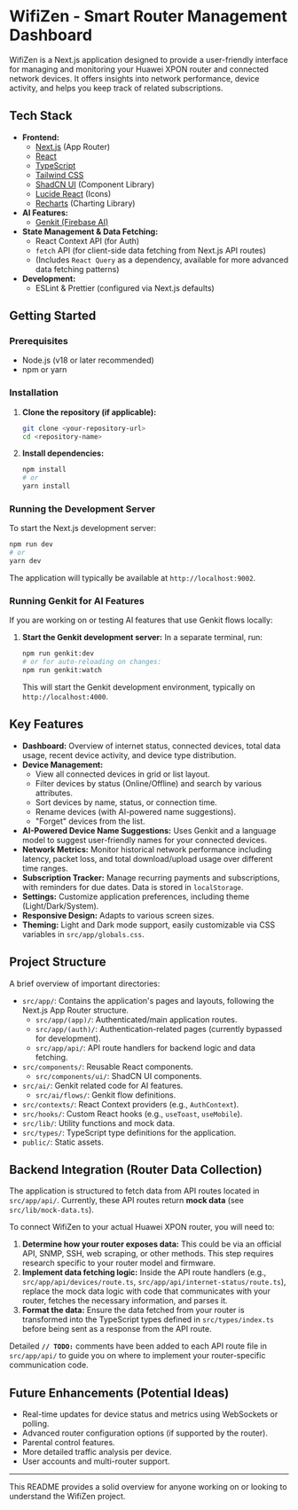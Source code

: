 
# WifiZen - Smart Router Management Dashboard

WifiZen is a Next.js application designed to provide a user-friendly interface for managing and monitoring your Huawei XPON router and connected network devices. It offers insights into network performance, device activity, and helps you keep track of related subscriptions.

## Tech Stack

*   **Frontend:**
    *   [Next.js](https://nextjs.org/) (App Router)
    *   [React](https://reactjs.org/)
    *   [TypeScript](https://www.typescriptlang.org/)
    *   [Tailwind CSS](https://tailwindcss.com/)
    *   [ShadCN UI](https://ui.shadcn.com/) (Component Library)
    *   [Lucide React](https://lucide.dev/) (Icons)
    *   [Recharts](https://recharts.org/) (Charting Library)
*   **AI Features:**
    *   [Genkit (Firebase AI)](https://firebase.google.com/docs/genkit)
*   **State Management & Data Fetching:**
    *   React Context API (for Auth)
    *   `fetch` API (for client-side data fetching from Next.js API routes)
    *   (Includes `React Query` as a dependency, available for more advanced data fetching patterns)
*   **Development:**
    *   ESLint & Prettier (configured via Next.js defaults)

## Getting Started

### Prerequisites

*   Node.js (v18 or later recommended)
*   npm or yarn

### Installation

1.  **Clone the repository (if applicable):**
    ```bash
    git clone <your-repository-url>
    cd <repository-name>
    ```

2.  **Install dependencies:**
    ```bash
    npm install
    # or
    yarn install
    ```

### Running the Development Server

To start the Next.js development server:

```bash
npm run dev
# or
yarn dev
```

The application will typically be available at `http://localhost:9002`.

### Running Genkit for AI Features

If you are working on or testing AI features that use Genkit flows locally:

1.  **Start the Genkit development server:**
    In a separate terminal, run:
    ```bash
    npm run genkit:dev
    # or for auto-reloading on changes:
    npm run genkit:watch
    ```
    This will start the Genkit development environment, typically on `http://localhost:4000`.

## Key Features

*   **Dashboard:** Overview of internet status, connected devices, total data usage, recent device activity, and device type distribution.
*   **Device Management:**
    *   View all connected devices in grid or list layout.
    *   Filter devices by status (Online/Offline) and search by various attributes.
    *   Sort devices by name, status, or connection time.
    *   Rename devices (with AI-powered name suggestions).
    *   "Forget" devices from the list.
*   **AI-Powered Device Name Suggestions:** Uses Genkit and a language model to suggest user-friendly names for your connected devices.
*   **Network Metrics:** Monitor historical network performance including latency, packet loss, and total download/upload usage over different time ranges.
*   **Subscription Tracker:** Manage recurring payments and subscriptions, with reminders for due dates. Data is stored in `localStorage`.
*   **Settings:** Customize application preferences, including theme (Light/Dark/System).
*   **Responsive Design:** Adapts to various screen sizes.
*   **Theming:** Light and Dark mode support, easily customizable via CSS variables in `src/app/globals.css`.

## Project Structure

A brief overview of important directories:

*   `src/app/`: Contains the application's pages and layouts, following the Next.js App Router structure.
    *   `src/app/(app)/`: Authenticated/main application routes.
    *   `src/app/(auth)/`: Authentication-related pages (currently bypassed for development).
    *   `src/app/api/`: API route handlers for backend logic and data fetching.
*   `src/components/`: Reusable React components.
    *   `src/components/ui/`: ShadCN UI components.
*   `src/ai/`: Genkit related code for AI features.
    *   `src/ai/flows/`: Genkit flow definitions.
*   `src/contexts/`: React Context providers (e.g., `AuthContext`).
*   `src/hooks/`: Custom React hooks (e.g., `useToast`, `useMobile`).
*   `src/lib/`: Utility functions and mock data.
*   `src/types/`: TypeScript type definitions for the application.
*   `public/`: Static assets.

## Backend Integration (Router Data Collection)

The application is structured to fetch data from API routes located in `src/app/api/`. Currently, these API routes return **mock data** (see `src/lib/mock-data.ts`).

To connect WifiZen to your actual Huawei XPON router, you will need to:

1.  **Determine how your router exposes data:** This could be via an official API, SNMP, SSH, web scraping, or other methods. This step requires research specific to your router model and firmware.
2.  **Implement data fetching logic:** Inside the API route handlers (e.g., `src/app/api/devices/route.ts`, `src/app/api/internet-status/route.ts`), replace the mock data logic with code that communicates with your router, fetches the necessary information, and parses it.
3.  **Format the data:** Ensure the data fetched from your router is transformed into the TypeScript types defined in `src/types/index.ts` before being sent as a response from the API route.

Detailed **`// TODO:`** comments have been added to each API route file in `src/app/api/` to guide you on where to implement your router-specific communication code.

## Future Enhancements (Potential Ideas)

*   Real-time updates for device status and metrics using WebSockets or polling.
*   Advanced router configuration options (if supported by the router).
*   Parental control features.
*   More detailed traffic analysis per device.
*   User accounts and multi-router support.

---

This README provides a solid overview for anyone working on or looking to understand the WifiZen project.
